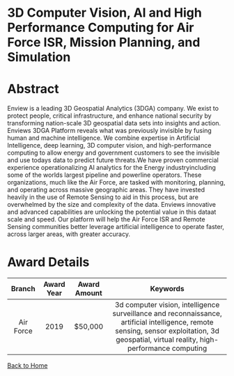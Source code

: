 
3D Computer Vision, AI and High Performance Computing for Air Force ISR, Mission Planning, and Simulation
=========================================================================================================

# Abstract


Enview is a leading 3D Geospatial Analytics (3DGA) company. We exist to protect people, critical infrastructure, and enhance national security by transforming nation-scale 3D geospatial data sets into insights and action. Enviews 3DGA Platform reveals what was previously invisible by fusing human and machine intelligence. We combine expertise in Artificial Intelligence, deep learning, 3D computer vision, and high-performance computing to allow energy and government customers to see the invisible and use todays data to predict future threats.We have proven commercial experience operationalizing AI analytics for the Energy industryincluding some of the worlds largest pipeline and powerline operators. These organizations, much like the Air Force, are tasked with monitoring, planning, and operating across massive geographic areas. They have invested heavily in the use of Remote Sensing to aid in this process, but are overwhelmed by the size and complexity of the data. Enviews innovative and advanced capabilities are unlocking the potential value in this dataat scale and speed. Our platform will help the Air Force ISR and Remote Sensing communities better leverage artificial intelligence to operate faster, across larger areas, with greater accuracy.  

# Award Details

|Branch|Award Year|Award Amount|Keywords|
| :---: | :---: | :---: | :---: |
|Air Force|2019|$50,000|3d computer vision, intelligence surveillance and reconnaissance, artificial intelligence, remote sensing, sensor exploitation, 3d geospatial, virtual reality, high-performance computing|
  
  


[Back to Home](https://github.com/chrischow/dod_sbir_awards)